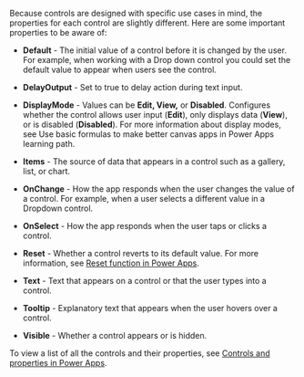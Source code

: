 Because controls are designed with specific use cases in mind, the properties for each control are slightly different. Here are some important properties to be aware of:

-   **Default** - The initial value of a control before it is changed by
    the user. For example, when working with a Drop down control you
    could set the default value to appear when users see the control.

-   **DelayOutput** - Set to true to delay action during text input.

-   **DisplayMode** - Values can be **Edit, View,** or **Disabled**.
    Configures whether the control allows user input (**Edit**), only
    displays data (**View**), or is disabled (**Disabled**). For more information about display modes, see Use basic formulas
    to make better canvas apps in Power Apps learning path.

-   **Items** - The source of data that appears in a control such as a
    gallery, list, or chart.

-   **OnChange** - How the app responds when the user changes the value
    of a control. For example, when a user selects a different value in
    a Dropdown control.

-   **OnSelect** - How the app responds when the user taps or clicks a
    control.

-   **Reset** - Whether a control reverts to its default value. For more information, see [Reset function in Power Apps](https://docs.microsoft.com/powerapps/maker/canvas-apps/functions/function-reset).

-   **Text** - Text that appears on a control or that the user types into
    a control.

-   **Tooltip** - Explanatory text that appears when the user hovers over
    a control.

-   **Visible** - Whether a control appears or is hidden.

To view a list of all the controls and their properties, see
[Controls and properties in Power Apps](https://docs.microsoft.com/powerapps/maker/canvas-apps/reference-properties).
